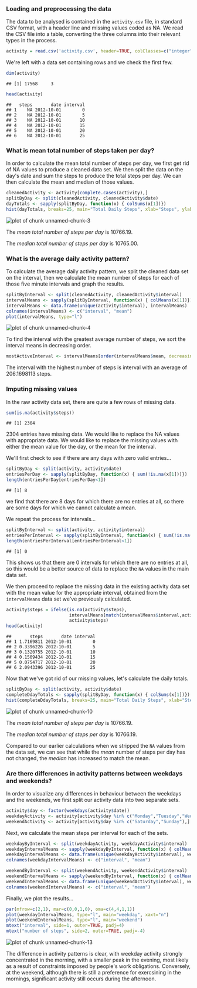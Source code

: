 ### Loading and preprocessing the data
The data to be analysed is contained in the `activity.csv` file, in standard CSV format, with a header line and missing values coded as NA. We read the CSV file into a table, converting the three columns into their relevant types in the process.

```r
activity = read.csv('activity.csv', header=TRUE, colClasses=c("integer","Date","integer"))
```

We're left with a data set containing  rows and we check the first few.

```r
dim(activity)
```

```
## [1] 17568     3
```

```r
head(activity)
```

```
##   steps       date interval
## 1    NA 2012-10-01        0
## 2    NA 2012-10-01        5
## 3    NA 2012-10-01       10
## 4    NA 2012-10-01       15
## 5    NA 2012-10-01       20
## 6    NA 2012-10-01       25
```




### What is mean total number of steps taken per day?
In order to calculate the mean total number of steps per day, we first get rid of NA values to produce a cleaned data set. We then split the data on the day's date and sum the steps to produce the total steps per day. We can then calculate the mean and median of those values.


```r
cleanedActivity <- activity[complete.cases(activity),]
splitByDay <- split(cleanedActivity, cleanedActivity$date)
dayTotals <- sapply(splitByDay, function(x) { colSums(x[1])})
hist(dayTotals, breaks=25, main="Total Daily Steps", xlab="Steps", ylab="days")
```

![plot of chunk unnamed-chunk-3](figure/unnamed-chunk-3-1.png) 

The _mean total number of steps per day_ is 10766.19.

The _median total number of steps per day_ is 10765.00.




### What is the average daily activity pattern?
To calculate the average daily activity pattern, we split the cleaned data set on the interval, then we calculate the mean number of steps for each of those five minute intervals and graph the results.

```r
splitByInterval <- split(cleanedActivity, cleanedActivity$interval)
intervalMeans <- sapply(splitByInterval, function(x) { colMeans(x[1])})
intervalMeans <- data.frame(unique(activity$interval), intervalMeans)
colnames(intervalMeans) <- c("interval", "mean")
plot(intervalMeans, type="l")
```

![plot of chunk unnamed-chunk-4](figure/unnamed-chunk-4-1.png) 

To find the interval with the greatest average number of steps, we sort the interval means in decreasing order.

```r
mostActiveInterval <- intervalMeans[order(intervalMeans$mean, decreasing=TRUE),][1,]
```

The interval with the highest number of steps is interval  with an average of 206.1698113 steps.




### Imputing missing values
In the raw activity data set, there are quite a few rows of missing data.

```r
sum(is.na(activity$steps))
```

```
## [1] 2304
```
2304 entries have missing data. We would like to replace the NA values with appropriate data. We would like to replace the missing values with either the mean value for the day, or the mean for the interval.

We'll first check to see if there are any days with zero valid entries...

```r
splitByDay <- split(activity, activity$date)
entriesPerDay <- sapply(splitByDay, function(x) { sum(!is.na(x[1]))})
length(entriesPerDay[entriesPerDay<1])
```

```
## [1] 8
```
we find that there are 8 days for which there are no entries at all, so there are some days for which we cannot calculate a mean.

We repeat the process for intervals...

```r
splitByInterval <- split(activity, activity$interval)
entriesPerInterval <- sapply(splitByInterval, function(x) { sum(!is.na(x[1]))})
length(entriesPerInterval[entriesPerInterval<1])
```

```
## [1] 0
```
This shows us that there are 0 intervals for which there are no entries at all, so this would be a better source of data to replace the `NA` values in the main data set.

We then proceed to replace the missing data in the existing activity data set with the mean value for the appropriate interval, obtained from the `intervalMeans` data set we've previously calculated.

```r
activity$steps = ifelse(is.na(activity$steps),
                        intervalMeans[match(intervalMeans$interval,activity$interval),c("mean")],
                        activity$steps)
head(activity)
```

```
##       steps       date interval
## 1 1.7169811 2012-10-01        0
## 2 0.3396226 2012-10-01        5
## 3 0.1320755 2012-10-01       10
## 4 0.1509434 2012-10-01       15
## 5 0.0754717 2012-10-01       20
## 6 2.0943396 2012-10-01       25
```

Now that we've got rid of our missing values, let's calculate the daily totals.

```r
splitByDay <- split(activity, activity$date)
completeDdayTotals <- sapply(splitByDay, function(x) { colSums(x[1])})
hist(completeDdayTotals, breaks=25, main="Total Daily Steps", xlab="Steps", ylab="days")
```

![plot of chunk unnamed-chunk-10](figure/unnamed-chunk-10-1.png) 

The _mean total number of steps per day_ is 10766.19.

The _median total number of steps per day_ is 10766.19.

Compared to our earlier calculations when we stripped the `NA` values from the data set, we can see that while the *mean* number of steps per day has not changed, the *median* has increased to match the mean.



### Are there differences in activity patterns between weekdays and weekends?
In order to visualize any differences in behaviour between the weekdays and the weekends, we first split our activity data into two separate sets.


```r
activity$day <- factor(weekdays(activity$date))
weekdayActivity <- activity[activity$day %in% c("Monday","Tuesday","Wednesday","Thursday","Friday"),]
weekendActivity <- activity[activity$day %in% c("Saturday","Sunday"),]
```

Next, we calculate the mean steps per interval for each of the sets.

```r
weekdayByInterval <- split(weekdayActivity, weekdayActivity$interval)
weekdayIntervalMeans <- sapply(weekdayByInterval, function(x) { colMeans(x[1])})
weekdayIntervalMeans <- data.frame(unique(weekdayActivity$interval), weekdayIntervalMeans)
colnames(weekdayIntervalMeans) <- c("interval", "mean")

weekendByInterval <- split(weekendActivity, weekendActivity$interval)
weekendIntervalMeans <- sapply(weekendByInterval, function(x) { colMeans(x[1])})
weekendIntervalMeans <- data.frame(unique(weekendActivity$interval), weekendIntervalMeans)
colnames(weekendIntervalMeans) <- c("interval", "mean")
```

Finally, we plot the results...

```r
par(mfrow=c(2,1), mar=c(0,0,1,0), oma=c(4,4,1,1))
plot(weekdayIntervalMeans, type="l", main="weekday", xaxt="n")
plot(weekendIntervalMeans, type="l", main="weekend")
mtext("interval", side=1, outer=TRUE, padj=4)
mtext("number of steps", side=2, outer=TRUE, padj=-4)
```

![plot of chunk unnamed-chunk-13](figure/unnamed-chunk-13-1.png) 

The difference in activity patterns is clear, with weekday activity strongly concentrated in the morning, with a smaller peak in the evening, most likely as a result of constraints imposed by people's work obligations. Conversely, at the weekend, although there is still a preference for exercsining in the mornings, significant activity still occurs during the afternoon.
